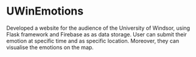 # UWinEmotions
Developed a website for the audience of the University of Windsor, using Flask framework and Firebase as as data storage. User can submit their emotion at specific time and as specific location. Moreover, they can visualise the emotions on the map.  
